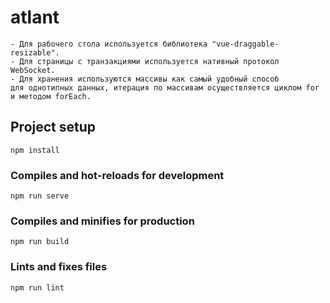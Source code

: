 # atlant
```
- Для рабочего стола используется библиотека "vue-draggable-resizable".
- Для страницы с транзакциями используется нативный протокол WebSocket.
- Для хранения используются массивы как самый удобный способ
для однотипных данных, итерация по массивам осуществляется циклом for и методом forEach.
```

## Project setup
```
npm install
```

### Compiles and hot-reloads for development
```
npm run serve
```

### Compiles and minifies for production
```
npm run build
```

### Lints and fixes files
```
npm run lint
```
